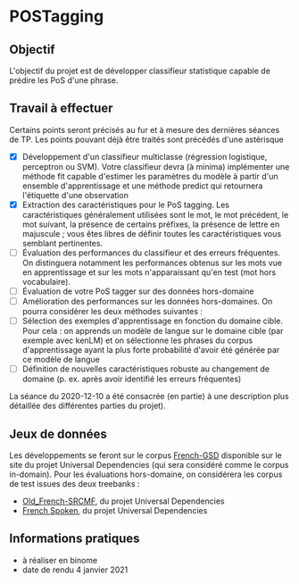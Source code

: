 # POSTagging

## Objectif
L'objectif du projet est de développer classifieur statistique capable de prédire les PoS d'une phrase.

## Travail à effectuer
Certains points seront précisés au fur et à mesure des dernières séances de TP. Les points pouvant déjà être traités sont précédés d'une astérisque

- [x] Développement d'un classifieur multiclasse (régression logistique, perceptron ou SVM). Votre classifieur devra (à minima) implémenter une méthode fit capable d'estimer les paramètres du modèle à partir d'un ensemble d'apprentissage et une méthode predict qui retournera l'étiquette d'une observation
- [x] Extraction des caractéristiques pour le PoS tagging. Les caractéristiques généralement utilisées sont le mot, le mot précédent, le mot suivant, la présence de certains préfixes, la présence de lettre en majuscule ; vous êtes libres de définir toutes les caractéristiques vous semblant pertinentes.
- [ ] Évaluation des performances du classifieur et des erreurs fréquentes. On distinguera notamment les performances obtenus sur les mots vue en apprentissage et sur les mots n'apparaissant qu'en test (mot hors vocabulaire).
- [ ] Évaluation de votre PoS tagger sur des données hors-domaine
- [ ] Amélioration des performances sur les données hors-domaines. On pourra considérer les deux méthodes suivantes :
- [ ] Sélection des exemples d'apprentissage en fonction du domaine cible. Pour cela : on apprends un modèle de langue sur le domaine cible (par exemple avec kenLM) et on sélectionne les phrases du corpus d'apprentissage ayant la plus forte probabilité d'avoir été générée par ce modèle de langue
- [ ] Définition de nouvelles caractéristiques robuste au changement de domaine (p. ex. après avoir identifié les erreurs fréquentes)

La séance du 2020-12-10 a été consacrée (en partie) à une description plus détaillée des différentes parties du projet).


## Jeux de données

Les développements se feront sur le corpus [French-GSD](https://universaldependencies.org/treebanks/fr_gsd/index.html) disponible sur le site du projet Universal Dependencies (qui sera considéré comme le corpus in-domain).
Pour les évaluations hors-domaine, on considérera les corpus de test issues des deux treebanks :
- [Old_French-SRCMF](https://universaldependencies.org/treebanks/fro_srcmf/index.html), du projet Universal Dependencies
- [French Spoken](https://universaldependencies.org/treebanks/fr_spoken/index.html), du projet Universal Dependencies


## Informations pratiques

- à réaliser en binome
- date de rendu 4 janvier 2021
